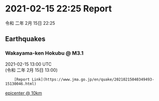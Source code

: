 # 2021-02-15 22:25 Report
令和 二年 2月 15日 22:25

## Earthquakes
### Wakayama-ken Hokubu @ M3.1
2021-02-15 13:00 UTC  
        (令和 二年 2月 15日 13:00)
  
        [Report Link](https://www.jma.go.jp/en/quake/20210215040349493-15130046.html)  
[epicenter @ 10km](https://www.google.com/maps/place/34°12'00%22+135°12'00%22/@34.2,135.2,17z/data=!3m1!4b1!4m5!3m4!1s0x0:0x0!8m2!3d34.2!4d135.2)